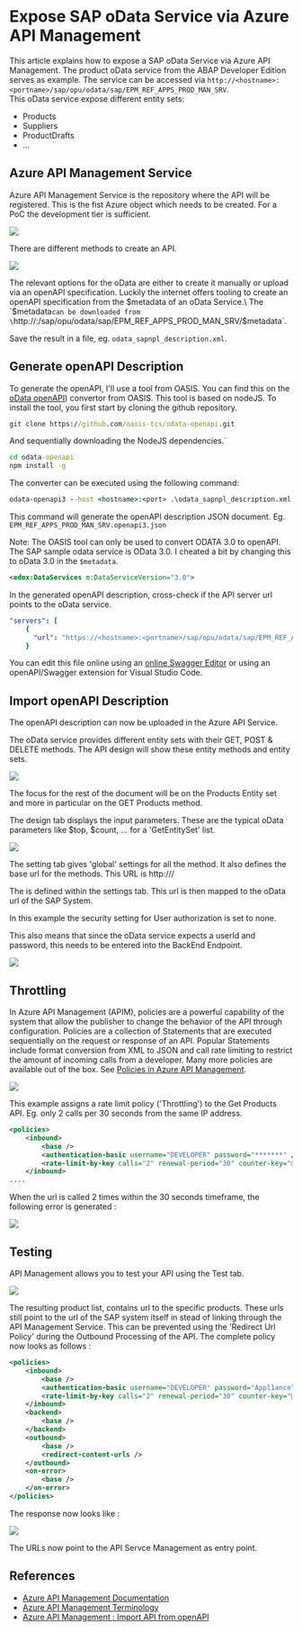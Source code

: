 # Expose SAP oData Service via Azure API Management

<!--
    oData XMl Metadata : example_docs\EPM_REF_APPS_PROD_MAN_SRV.xml
    Initial File generated by OASIS tool : example_docs\EPM_REF_APPS_PROD_MAN_SRV.openapi3.json
    Final Result : see example_docs\finalEPM_REF_APPS_PROD_MAN_SRV.openapi3.json
-->

This article explains how to expose a SAP oData Service via Azure API Management.
The product oData service from the ABAP Developer Edition serves as example.
The service can be accessed via `http://<hostname>:<portname>/sap/opu/odata/sap/EPM_REF_APPS_PROD_MAN_SRV`.\
This oData service expose different entity sets:
- Products
- Suppliers
- ProductDrafts
- ...

<!--
This article is based on the following tutorials :
- [Azure API Management : Import API from openAPI](https://docs.microsoft.com/en-us/azure/api-management/import-api-from-oas)
- [Create OpenAPI description from ABAP oData Service](https://blogs.sap.com/2019/07/09/how-to-create-an-openapi-rest-service-from-an-odata-v4-rest-service-with-sap-netweaver-abap/)
-->

## Azure API Management Service
Azure API Management Service is the repository where the API will be registered. This is the fist Azure object which needs to be created. For a PoC the development tier is sufficient.

<img src="images/APIManagementService.jpg">

There are different methods to create an API. 

<img src="images/APIOptions.jpg">

The relevant options for the oData are either to create it manually or upload via an openAPI specification. Luckily the internet offers tooling to create an openAPI specification from the $metadata of an oData Service.\
The `$metadata` can be downloaded from \
`http://<hostname>:<portname>/sap/opu/odata/sap/EPM_REF_APPS_PROD_MAN_SRV/$metadata`.

Save the result in a file, eg. `odata_sapnpl_description.xml`.

## Generate openAPI Description
To generate the openAPI, I'll use a tool from OASIS. You can find this on the [oData openAPI](https://github.com/oasis-tcs/odata-openapi)) convertor from OASIS. This tool is based on nodeJS.
To install the tool, you first start by cloning the github repository.

```cmd
git clone https://github.com/oasis-tcs/odata-openapi.git
```

And sequentially downloading the NodeJS dependencies.`

```cmd
cd odata-openapi
npm install -g
```

The converter can be executed using the following command:

```cmd
odata-openapi3 --host <hostname>:<port> .\odata_sapnpl_description.xml
```

This command will generate the openAPI description JSON document. Eg. `EPM_REF_APPS_PROD_MAN_SRV.openapi3.json`

Note: The OASIS tool can only be used to convert ODATA 3.0 to openAPI. The SAP sample odata service is OData 3.0. I cheated a bit by changing this to oData 3.0 in the `$metadata`.
```xml
<edmx:DataServices m:DataServiceVersion="3.0">
```

In the generated openAPI description, cross-check if the API server url points to the oData service.

```yaml
"servers": [
    {
      "url": "https://<hostname>:<portname>/sap/opu/odata/sap/EPM_REF_APPS_PROD_MAN_SRV"
    }
```

<!-- Security is added via API Management Policies so probably not needed
- add a security section./The SAP oData service requires authentication via userid and password. This needs to be reflected in the openAPI description.

In the components section :

```yaml
components :
    securitySchemes:
        basicAuth:
            type: http
            scheme: basic
```

At the end of the file, so it's used for the whole service.

```yaml
security:
    basicAuth: [basicAuth]
```
-->

You can edit this file online using an [online Swagger Editor](https://editor.swagger.io/) or using an openAPI/Swagger extension for Visual Studio Code.

## Import openAPI Description
The openAPI description can now be uploaded in the Azure API Service.

The oData service provides different entity sets with their GET, POST & DELETE methods. The API design will show these entity methods and entity sets.

<img src="images/APIOverview.jpg">

The focus for the rest of the document will be on the Products Entity set and more in particular on the GET Products method.

The design tab displays the input parameters. These are the typical oData parameters like $top, $count, ... for a 'GetEntitySet' list.

<img src="images/APIGetProducts.jpg">

The setting tab gives 'global' settings for all the method. It also defines the base url for the methods.
This URL is http://<API Service Managemer Name>/<API URL suffix>

The <API URL suffix> is defined within the settings tab.
This url is then mapped to the oData url of the SAP System.

In this example the security setting for User authorization is set to none.

This also means that since the oData service expects a userId and password, this needs to be entered into the BackEnd Endpoint.

<img src="images/BackEndSecurity.jpg">

## Throttling
In Azure API Management (APIM), policies are a powerful capability of the system that allow the publisher to change the behavior of the API through configuration. Policies are a collection of Statements that are executed sequentially on the request or response of an API. Popular Statements include format conversion from XML to JSON and call rate limiting to restrict the amount of incoming calls from a developer. Many more policies are available out of the box.
See [Policies in Azure API Management](https://docs.microsoft.com/en-us/azure/api-management/api-management-howto-policies).

<img src="images/APIPolicies.jpg">

This example assigns a rate limit policy ('Throttling') to the Get Products API. Eg. only 2 calls per 30 seconds from the same IP address.

```xml
<policies>
    <inbound>
        <base />
        <authentication-basic username="DEVELOPER" password="*******" />
        <rate-limit-by-key calls="2" renewal-period="30" counter-key="@(context.Request.IpAddress)" />
    </inbound>
....

```

When the url is called 2 times within the 30 seconds timeframe, the following error is generated :

<img src="images/RateError.jpg">

## Testing
API Management allows you to test your API using the Test tab.

<img src="images/APIResponse1.jpg">

The resulting product list, contains url to the specific products. These urls still point to the url of the SAP system itself in stead of linking through the API Management Service. This can be prevented using the 'Redirect Url Policy' during the Outbound Processing of the API.
The complete policy now looks as follows :

```xml
<policies>
    <inbound>
        <base />
        <authentication-basic username="DEVELOPER" password="Appl1ance" />
        <rate-limit-by-key calls="2" renewal-period="30" counter-key="@(context.Request.IpAddress)" />
    </inbound>
    <backend>
        <base />
    </backend>
    <outbound>
        <base />
        <redirect-content-urls />
    </outbound>
    <on-error>
        <base />
    </on-error>
</policies>
```

The response now looks like :

<img src="images/APIResponse2.jpg">

The URLs now point to the API Servce Management as entry point.

## References
- [Azure API Management Documentation](https://docs.microsoft.com/en-us/azure/api-management/)
- [Azure API Management Terminology](https://docs.microsoft.com/en-us/azure/api-management/api-management-terminology)
- [Azure API Management : Import API from openAPI](https://docs.microsoft.com/en-us/azure/api-management/import-api-from-oas)
<!-- - [Create OpenAPI description from ABAP oData Service](https://blogs.sap.com/2019/07/09/how-to-create-an-openapi-rest-service-from-an-odata-v4-rest-service-with-sap-netweaver-abap/) -->
